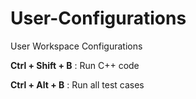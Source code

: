 # User-Configurations
User Workspace Configurations

<b>Ctrl + Shift + B</b> : Run C++ code <br>

<b>Ctrl + Alt + B</b> : Run all test cases
